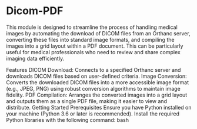# Dicom-PDF

This module is designed to streamline the process of handling medical images by automating the download of DICOM files from an Orthanc server, converting these files into standard image formats, and compiling the images into a grid layout within a PDF document. This can be particularly useful for medical professionals who need to review and share complex imaging data efficiently.

Features
DICOM Download: Connects to a specified Orthanc server and downloads DICOM files based on user-defined criteria.
Image Conversion: Converts the downloaded DICOM files into a more accessible image format (e.g., JPEG, PNG) using robust conversion algorithms to maintain image fidelity.
PDF Compilation: Arranges the converted images into a grid layout and outputs them as a single PDF file, making it easier to view and distribute.
Getting Started
Prerequisites
Ensure you have Python installed on your machine (Python 3.6 or later is recommended).
Install the required Python libraries with the following command:
bash
